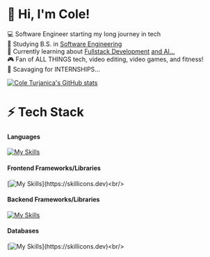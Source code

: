 <!-- Level 1: Simplie Bio and stats -->

# 👋 Hi, I'm Cole!

💻 Software Engineer starting my long journey in tech <br/>
📘 Studying B.S. in [Software Engineering](https://en.wikipedia.org/wiki/Software_engineering) <br/>
💭 Currently learning about [Fullstack Development](https://www.coursera.org/articles/full-stack-developer) [and AI...](https://www.wired.com/story/fast-forward-power-danger-ai-generated-code/)<br/>
🎮 Fan of ALL THINGS tech, video editing, video games, and fitness! <br/>
📜 Scavaging for INTERNSHIPS... <br/>

<!-- Github stats from https://github.com/anuraghazra/github-readme-stats -->
[![Cole Turjanica's GitHub stats](https://github-readme-stats.vercel.app/api?username=mcflanky&show_icons=true&theme=merko)](https://github.com/mcflanky/github-readme-stats) <br/>


<!-- Level 2/3: -->
# ⚡️ Tech Stack
#### Languages
[![My Skills](https://skillicons.dev/icons?i=html,css,js,ts,java,py,go)](https://skillicons.dev)<br/>

####  Frontend Frameworks/Libraries
[![My Skills](https://skillicons.dev/icons?i=react,angular,nextjs,threejs,tailwind,)](https://skillicons.dev)<br/>

#### Backend Frameworks/Libraries
[![My Skills](https://skillicons.dev/icons?i=nodejs,express,spring,django,flask)](https://skillicons.dev)<br/>

#### Databases
[![My Skills](https://skillicons.dev/icons?i=mongodb,postgres,mysql,firebase,supabase,)](https://skillicons.dev)<br/>






